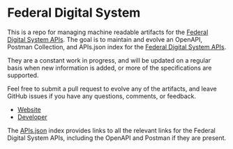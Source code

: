 # Federal Digital SystemThis is a repo for managing machine readable artifacts for the [Federal Digital System APIs](http://fdsys.gov/). The goal is to maintain and evolve an OpenAPI, Postman Collection, and APIs.json index for the [Federal Digital System APIs](http://fdsys.gov/).They are a constant work in progress, and will be updated on a regular basis when new information is added, or more of the specifications are supported.Feel free to submit a pull request to evolve any of the artifacts, and leave GitHub issues if you have any questions, comments, or feedback.- [Website](http://fdsys.gov/)- [Developer](http://fdsys.gov/)The [APIs.json](https://github.com/api-evangelist/federal-digital-system/blob/master/apis.json) index provides links to all the relevant links for the Federal Digital System APIs, including the OpenAPI and Postman if they are present.